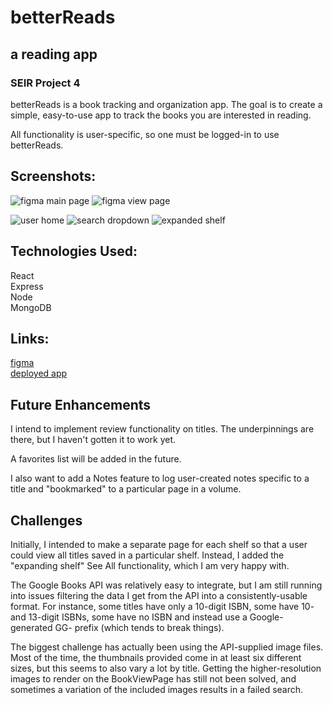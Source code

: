   # **betterReads**

  ## a reading app

  ### SEIR Project 4

betterReads is a book tracking and organization app. The goal is to create a simple, easy-to-use app to track the books you are interested in reading.

All functionality is user-specific, so one must be logged-in to use betterReads.

  ## Screenshots:

![figma main page](https://i.imgur.com/JKE9B81.png)
![figma view page](https://i.imgur.com/Qjc3O02.png)

![user home](https://i.ibb.co/T2LtC4X/Screenshot-2024-02-05-at-9-55-44-AM.png)
![search dropdown](https://i.ibb.co/vL2HXHS/Screenshot-2024-02-05-at-9-59-16-AM.png)
![expanded shelf](https://i.ibb.co/fMbntQX/Screenshot-2024-02-05-at-9-59-56-AM.png)

  ## Technologies Used:

  React <br>
  Express <br>
  Node <br>
  MongoDB <br>

  ## Links:
[figma](https://www.figma.com/file/ZUFuN2J1d3dFuZNkI9a82x/better-reads?type=whiteboard&node-id=0-1&t=xIhk7ISaHVn3LXYd-0)
<br>
[deployed app](https://better-reads-app-9bf78ec998e2.herokuapp.com/)

  ## Future Enhancements

  I intend to implement review functionality on titles. The underpinnings are there, but I haven't gotten it to work yet.

  A favorites list will be added in the future.

  I also want to add a Notes feature to log user-created notes specific to a title and "bookmarked" to a particular page in a volume.


  ## Challenges

Initially, I intended to make a separate page for each shelf so that a user could view all titles saved in a particular shelf. Instead, I added the "expanding shelf" See All functionality, which I am very happy with.

The Google Books API was relatively easy to integrate, but I am still running into issues filtering the data I get from the API into a consistently-usable format. For instance, some titles have only a 10-digit ISBN, some have 10- and 13-digit ISBNs, some have no ISBN and instead use a Google-generated GG- prefix (which tends to break things).

The biggest challenge has actually been using the API-supplied image files. Most of the time, the thumbnails provided come in at least six different sizes, but this seems to also vary a lot by title. Getting the higher-resolution images to render on the BookViewPage has still not been solved, and sometimes a variation of the included images results in a failed search.